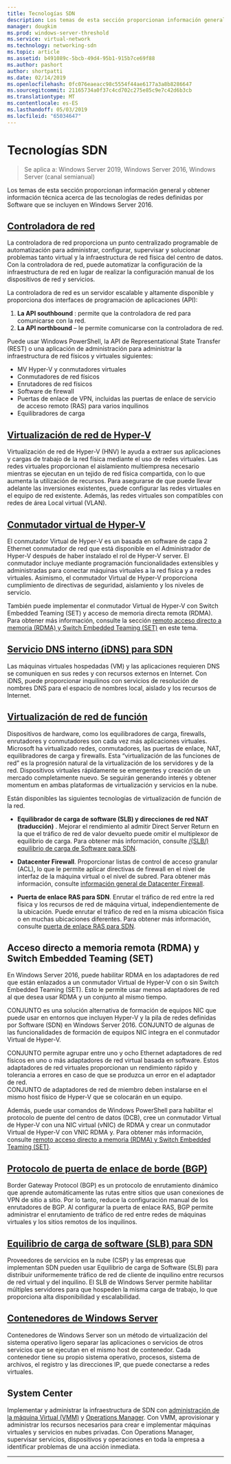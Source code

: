 ```yaml
---
title: Tecnologías SDN
description: Los temas de esta sección proporcionan información general y obtener información técnica acerca de las tecnologías de redes definidas por Software que se incluyen en Windows Server 2016.
manager: dougkim
ms.prod: windows-server-threshold
ms.service: virtual-network
ms.technology: networking-sdn
ms.topic: article
ms.assetid: b491089c-5bcb-49d4-95b1-915b7ce69f88
ms.author: pashort
author: shortpatti
ms.date: 02/14/2019
ms.openlocfilehash: 0fc076eaeacc98c5554f44ae6177a3a8b8286647
ms.sourcegitcommit: 21165734a0f37c4cd702c275e85c9e7c42d6b3cb
ms.translationtype: MT
ms.contentlocale: es-ES
ms.lasthandoff: 05/03/2019
ms.locfileid: "65034647"
---
```

# <a name="sdn-technologies"></a>Tecnologías SDN

>Se aplica a: Windows Server 2019, Windows Server 2016, Windows Server (canal semianual)

Los temas de esta sección proporcionan información general y obtener información técnica acerca de las tecnologías de redes definidas por Software que se incluyen en Windows Server 2016.  

## <a name="network-controllernetwork-controllernetwork-controllermd"></a>[Controladora de red](network-controller/Network-Controller.md)

La controladora de red proporciona un punto centralizado programable de automatización para administrar, configurar, supervisar y solucionar problemas tanto virtual y la infraestructura de red física del centro de datos. Con la controladora de red, puede automatizar la configuración de la infraestructura de red en lugar de realizar la configuración manual de los dispositivos de red y servicios. 

La controladora de red es un servidor escalable y altamente disponible y proporciona dos interfaces de programación de aplicaciones (API):

1. **La API southbound** : permite que la controladora de red para comunicarse con la red.
2. **La API northbound** – le permite comunicarse con la controladora de red.

Puede usar Windows PowerShell, la API de Representational State Transfer (REST) o una aplicación de administración para administrar la infraestructura de red físicos y virtuales siguientes:

- MV Hyper-V y conmutadores virtuales 
- Conmutadores de red físicos 
- Enrutadores de red físicos 
- Software de firewall 
- Puertas de enlace de VPN, incluidas las puertas de enlace de servicio de acceso remoto (RAS) para varios inquilinos 
- Equilibradores de carga 
  
## <a name="hyper-v-network-virtualizationhyper-v-network-virtualizationhyper-v-network-virtualizationmd"></a>[Virtualización de red de Hyper-V](hyper-v-network-virtualization/Hyper-V-Network-Virtualization.md)

Virtualización de red de Hyper-V (HNV) le ayuda a extraer sus aplicaciones y cargas de trabajo de la red física mediante el uso de redes virtuales. Las redes virtuales proporcionan el aislamiento multiempresa necesario mientras se ejecutan en un tejido de red física compartida, con lo que aumenta la utilización de recursos. Para asegurarse de que puede llevar adelante las inversiones existentes, puede configurar las redes virtuales en el equipo de red existente. Además, las redes virtuales son compatibles con redes de área Local virtual (VLAN).
  
## <a name="hyper-v-virtual-switchvirtualizationhyper-v-virtual-switchhyper-v-virtual-switchmd"></a>[Conmutador virtual de Hyper-V](../../../virtualization/hyper-v-virtual-switch/Hyper-V-Virtual-Switch.md) 

El conmutador Virtual de Hyper-V es un basada en software de capa 2 Ethernet conmutador de red que está disponible en el Administrador de Hyper-V después de haber instalado el rol de Hyper-V server. El conmutador incluye mediante programación funcionalidades extensibles y administradas para conectar máquinas virtuales a la red física y a redes virtuales. Asimismo, el conmutador Virtual de Hyper-V proporciona cumplimiento de directivas de seguridad, aislamiento y los niveles de servicio.
  
También puede implementar el conmutador Virtual de Hyper-V con Switch Embedded Teaming (SET) y acceso de memoria directa remota (RDMA). Para obtener más información, consulte la sección [remoto acceso directo a memoria (RDMA) y Switch Embedded Teaming (SET)](#remote-direct-memory-access-rdma-and-switch-embedded-teaming-set) en este tema.

## <a name="internal-dns-service-idns-for-sdnidns-for-sdnmd"></a>[Servicio DNS interno (iDNS) para SDN](Idns-for-Sdn.md)

Las máquinas virtuales hospedadas (VM) y las aplicaciones requieren DNS se comuniquen en sus redes y con recursos externos en Internet. Con iDNS, puede proporcionar inquilinos con servicios de resolución de nombres DNS para el espacio de nombres local, aislado y los recursos de Internet. 
  
## <a name="network-function-virtualizationnetwork-function-virtualizationnetwork-function-virtualizationmd"></a>[Virtualización de red de función](network-function-virtualization/Network-Function-Virtualization.md)

Dispositivos de hardware, como los equilibradores de carga, firewalls, enrutadores y conmutadores son cada vez más aplicaciones virtuales. Microsoft ha virtualizado redes, conmutadores, las puertas de enlace, NAT, equilibradores de carga y firewalls. Esta “virtualización de las funciones de red” es la progresión natural de la virtualización de los servidores y de la red. Dispositivos virtuales rápidamente se emergentes y creación de un mercado completamente nuevo. Se seguirán generando interés y obtener momentum en ambas plataformas de virtualización y servicios en la nube. 
  
Están disponibles las siguientes tecnologías de virtualización de función de la red.  
  
-   **Equilibrador de carga de software (SLB) y direcciones de red NAT (traducción)** . Mejorar el rendimiento al admitir Direct Server Return en la que el tráfico de red de valor devuelto puede omitir el multiplexor de equilibrio de carga. Para obtener más información, consulte [/(SLB/) equilibrio de carga de Software para SDN](network-function-virtualization/software-load-balancing-for-sdn.md).
  
-   **Datacenter Firewall**. Proporcionar listas de control de acceso granular (ACL), lo que le permite aplicar directivas de firewall en el nivel de interfaz de la máquina virtual o el nivel de subred. Para obtener más información, consulte [información general de Datacenter Firewall](network-function-virtualization/Datacenter-Firewall-Overview.md).
  
-   **Puerta de enlace RAS para SDN**. Enrutar el tráfico de red entre la red física y los recursos de red de máquina virtual, independientemente de la ubicación. Puede enrutar el tráfico de red en la misma ubicación física o en muchas ubicaciones diferentes. Para obtener más información, consulte [puerta de enlace RAS para SDN](network-function-virtualization/RAS-Gateway-for-SDN.md).

## <a name="remote-direct-memory-access-rdma-and-switch-embedded-teaming-set"></a>Acceso directo a memoria remota (RDMA) y Switch Embedded Teaming (SET)  
En Windows Server 2016, puede habilitar RDMA en los adaptadores de red que están enlazados a un conmutador Virtual de Hyper-V con o sin Switch Embedded Teaming (SET). Esto le permite usar menos adaptadores de red al que desea usar RDMA y un conjunto al mismo tiempo.  
  
CONJUNTO es una solución alternativa de formación de equipos NIC que puede usar en entornos que incluyen Hyper-V y la pila de redes definidas por Software (SDN) en Windows Server 2016. CONJUNTO de algunas de las funcionalidades de formación de equipos NIC integra en el conmutador Virtual de Hyper-V.  
  
CONJUNTO permite agrupar entre uno y ocho Ethernet adaptadores de red físicos en uno o más adaptadores de red virtual basada en software. Estos adaptadores de red virtuales proporcionan un rendimiento rápido y tolerancia a errores en caso de que se produzca un error en el adaptador de red.  
CONJUNTO de adaptadores de red de miembro deben instalarse en el mismo host físico de Hyper-V que se colocarán en un equipo.  
  
Además, puede usar comandos de Windows PowerShell para habilitar el protocolo de puente del centro de datos (DCB), cree un conmutador Virtual de Hyper-V con una NIC virtual (vNIC) de RDMA y crear un conmutador Virtual de Hyper-V con VNIC RDMA y. Para obtener más información, consulte [remoto acceso directo a memoria (RDMA) y Switch Embedded Teaming (SET)](https://docs.microsoft.com/windows-server/virtualization/hyper-v-virtual-switch/rdma-and-switch-embedded-teaming.md).

## <a name="border-gateway-protocol-bgpremoteremote-accessbgpborder-gateway-protocol-bgpmd"></a>[Protocolo de puerta de enlace de borde (BGP)](../../../remote/remote-access/bgp/Border-Gateway-Protocol-BGP.md)
  
Border Gateway Protocol (BGP) es un protocolo de enrutamiento dinámico que aprende automáticamente las rutas entre sitios que usan conexiones de VPN de sitio a sitio. Por lo tanto, reduce la configuración manual de los enrutadores de BGP.   Al configurar la puerta de enlace RAS, BGP permite administrar el enrutamiento de tráfico de red entre redes de máquinas virtuales y los sitios remotos de los inquilinos.  
  
## <a name="software-load-balancing-slb-for-sdnnetwork-function-virtualizationsoftware-load-balancing-for-sdnmd"></a>[Equilibrio de carga de software (SLB) para SDN](network-function-virtualization/software-load-balancing-for-sdn.md)
Proveedores de servicios en la nube (CSP) y las empresas que implementan SDN pueden usar Equilibrio de carga de Software (SLB) para distribuir uniformemente tráfico de red de cliente de inquilino entre recursos de red virtual y del inquilino. El SLB de Windows Server permite habilitar múltiples servidores para que hospeden la misma carga de trabajo, lo que proporciona alta disponibilidad y escalabilidad. 

## <a name="windows-server-containerscontainerscontainer-networking-overviewmd"></a>[Contenedores de Windows Server](Containers/Container-networking-overview.md)

Contenedores de Windows Server son un método de virtualización del sistema operativo ligero separar las aplicaciones o servicios de otros servicios que se ejecutan en el mismo host de contenedor. Cada contenedor tiene su propio sistema operativo, procesos, sistema de archivos, el registro y las direcciones IP, que puede conectarse a redes virtuales. 

## <a name="system-center"></a>System Center

Implementar y administrar la infraestructura de SDN con [administración de la máquina Virtual (VMM)](https://docs.microsoft.com/system-center/vmm/) y [Operations Manager](https://docs.microsoft.com/system-center/scom/). Con VMM, aprovisionar y administrar los recursos necesarios para crear e implementar máquinas virtuales y servicios en nubes privadas.  Con Operations Manager, supervisar servicios, dispositivos y operaciones en toda la empresa a identificar problemas de una acción inmediata. 


---